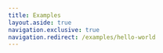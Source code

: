 ```yaml
---
title: Examples
layout.aside: true
navigation.exclusive: true
navigation.redirect: /examples/hello-world
---
```

